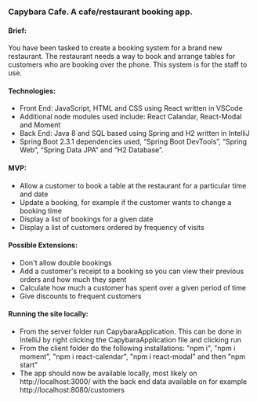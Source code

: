 ### Capybara Cafe. A cafe/restaurant booking app.

#### Brief:

You have been tasked to create a booking system for a brand new restaurant. The restaurant needs a way to book and arrange tables for customers who are booking over the phone. This system is for the staff to use.


#### Technologies:

* Front End: JavaScript, HTML and CSS using React written in VSCode
* Additional node modules used include: React Calandar, React-Modal and Moment
* Back End: Java 8 and SQL based using Spring and H2 written in IntelliJ
* Spring Boot 2.3.1 dependencies used, “Spring Boot DevTools”, “Spring Web”, “Spring Data JPA” and “H2 Database”.



#### MVP:

* Allow a customer to book a table at the restaurant for a particular time and date
* Update a booking, for example if the customer wants to change a booking time
* Display a list of bookings for a given date
* Display a list of customers ordered by frequency of visits



#### Possible Extensions:

* Don't allow double bookings
* Add a customer's receipt to a booking so you can view their previous orders and how much they spent
* Calculate how much a customer has spent over a given period of time
* Give discounts to frequent customers


#### Running the site locally:

* From the server folder run CapybaraApplication.  This can be done in IntelliJ by right clicking the CapybaraApplication file and clicking run
* From the client folder do the following installations:  "npm i", "npm i moment", "npm i react-calendar", "npm i react-modal" and then "npm start"
* The app should now be available locally, most likely on http://localhost:3000/ with the back end data available on for example http://localhost:8080/customers

